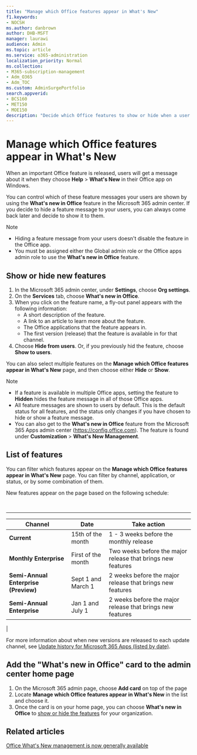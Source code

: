 ```yaml
---
title: "Manage which Office features appear in What's New"
f1.keywords:
- NOCSH
ms.author: danbrown
author: DHB-MSFT
manager: laurawi
audience: Admin
ms.topic: article
ms.service: o365-administration
localization_priority: Normal
ms.collection:
- M365-subscription-management
- Adm_O365
- Adm_TOC
ms.custom: AdminSurgePortfolio
search.appverid:
- BCS160
- MET150
- MOE150
description: "Decide which Office features to show or hide when a user chooses Help > What's New in their Office app on Windows by using the 'What's new in Office' feature in the Microsoft 365 admin center."
---
```


# Manage which Office features appear in What's New

When an important Office feature is released, users will get a message about it when they choose **Help** \> **What's New** in their Office app on Windows.

You can control which of these feature messages your users are shown by using the **What's new in Office** feature in the Microsoft 365 admin center. If you decide to hide a feature message to your users, you can always come back later and decide to show it to them.

> [!NOTE]
>
> - Hiding a feature message from your users doesn't disable the feature in the Office app.
> - You must be assigned either the Global admin role or the Office apps admin role to use the **What's new in Office** feature.

## Show or hide new features

1. In the Microsoft 365 admin center, under **Settings**, choose **Org settings**.
2. On the **Services** tab, choose **What's new in Office**.
3. When you click on the feature name, a fly-out panel appears with the following information:
     - A short description of the feature.
     - A link to an article to learn more about the feature.
     - The Office applications that the feature appears in.
     - The first version (release) that the feature is available in for that channel.
4. Choose **Hide from users**. Or, if you previously hid the feature, choose **Show to users**.

You can also select multiple features on the **Manage which Office features appear in What's New** page, and then choose either **Hide** or **Show**.

> [!NOTE]
>
> - If a feature is available in multiple Office apps, setting the feature to **Hidden** hides the feature message in all of those Office apps.
> - All feature messages are shown to users by default. This is the default status for all features, and the status only changes if you have chosen to hide or show a feature message.
> - You can also get to the **What's new in Office** feature from the Microsoft 365 Apps admin center (<https://config.office.com>). The feature is found under **Customization** > **What's New Management**.

## List of features

You can filter which features appear on the **Manage which Office features appear in What's New** page. You can filter by channel, application, or status, or by some combination of them.

New features appear on the page based on the following schedule:

<br>

****

|Channel|Date|Take action|
|---|---|---|
|**Current**|15th of the month|1 - 3 weeks before the monthly release|
|**Monthly Enterprise**|First of the month|Two weeks before the major release that brings new features|
|**Semi-Annual Enterprise (Preview)**|Sept 1 and March 1| 2 weeks before the major release that brings new features|
|**Semi-Annual Enterprise**|Jan 1 and July 1| 2 weeks before the major release that brings new features|
|

For more information about when new versions are released to each update channel, see [Update history for Microsoft 365 Apps (listed by date)](/officeupdates/update-history-microsoft365-apps-by-date).

## Add the "What's new in Office" card to the admin center home page

1. On the Microsoft 365 admin page, choose **Add card** on top of the page
2. Locate **Manage which Office features appear in What's New** in the list and choose it.
3. Once the card is on your home page, you can choose **What's new in Office** to [show or hide the features](#show-or-hide-new-features) for your organization.

## Related articles

[Office What's New management is now generally available](https://techcommunity.microsoft.com/t5/microsoft-365-blog/office-what-s-new-management-is-now-generally-available/ba-p/1179954)

